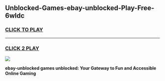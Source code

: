 
## Unblocked-Games-ebay-unblocked-Play-Free-6wldc
<h3>
<a href="https://premium76.site?title=ebay-unblocked&ref=21A">CLICK TO PLAY</a></h3>
<hr>

<h3>
<a href="https://premium76.site?title=ebay-unblocked&ref=21A">CLICK 2 PLAY</a>
  
</h3>

<a href="https://premium76.site?title=ebay-unblocked&ref=21A"><img src="https://clearcache.store/games.png"></a>


**ebay-unblocked games unblocked: Your Gateway to Fun and Accessible Online Gaming**

